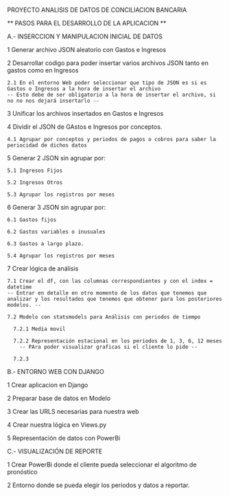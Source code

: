 PROYECTO ANALISIS DE DATOS DE CONCILIACION BANCARIA

** PASOS PARA EL DESARROLLO DE LA APLICACION **

A.- INSERCCION Y MANIPULACION INICIAL DE DATOS

  1 Generar archivo JSON aleatorio con Gastos e Ingresos
  
  2 Desarrollar codigo para poder insertar varios archivos JSON tanto en gastos como en Ingresos
  
    2.1 En el entorno Web poder seleccionar que tipo de JSON es si es Gastos o Ingresos a la hora de insertar el archivo
    -- Esto debe de ser obligatorio a la hora de insertar el archivo, si no no nos dejará insertarlo --
    
  3 Unificar los archivos insertados en Gastos e Ingresos
  
  4 Dividir el JSON de GAstos e Ingresos por conceptos.
  
    4.1 Agrupar por conceptos y periodos de pagos o cobros para saber la periocidad de dichos datos
    
  5 Generar 2 JSON sin agrupar por:
  
    5.1 Ingresos Fijos
    
    5.2 Ingresos Otros

    5.3 Agrupar los registros por meses
    
  6 Generar 3 JSON sin agrupar por:
  
    6.1 Gastos fijos
    
    6.2 Gastos variables o inusuales
    
    6.3 Gastos a largo plazo.

    5.4 Agrupar los registros por meses

  7 Crear lógica de análisis

    7.1 Crear el df, con las columnas correspondientes y con el index = datetime
    -- Entrar en detalle en otro momento de los datos que tenemos que analizar y los resultados que tenemos que obtener para los posteriores modelos. --

    7.2 Modelo con statsmodels para Análisis con periodos de tiempo
    
      7.2.1 Media movil

      7.2.2 Representación estacional en los periodos de 1, 3, 6, 12 meses
        -- PAra poder visualizar graficas si el cliente lo pide --

      7.2.3 

    
    
B.- ENTORNO WEB CON DJANGO

  1 Crear aplicacion en Django
  
  2 Preparar base de datos en Modelo
  
  3 Crear las URLS necesarias para nuestra web
  
  4 Crear nuestra lógica en Views.py

  5 Representación de datos con PowerBi


C.- VISUALIZACIÓN DE REPORTE

  1 Crear PowerBi donde el cliente pueda seleccionar el algoritmo de pronóstico

  2 Entorno donde se pueda elegir los periodos y datos a reportar.
